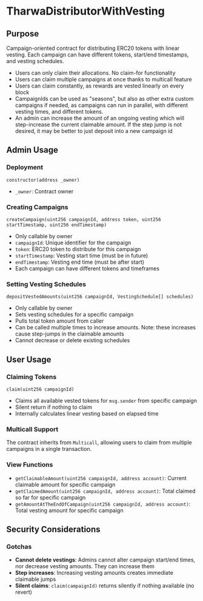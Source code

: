 # TharwaDistributorWithVesting

## Purpose

Campaign-oriented contract for distributing ERC20 tokens with linear vesting. Each campaign can have different tokens, start/end timestamps, and vesting schedules. 

- Users can only claim their allocations. No claim-for functionality
- Users can claim multiple campaigns at once thanks to multicall feature
- Users can claim constantly, as rewards are vested linearly on every block
- CampaignIds can be used as "seasons", but also as other extra custom campaigns if needed, as campaigns can run in parallel, with different vesting times, and different tokens. 
- An admin can increase the amount of an ongoing vesting which will step-increase the current claimable amount. If the step jump is not desired, it may be better to just deposit into a new campaign id 

## Admin Usage

### Deployment
```solidity
constructor(address _owner)
```
- `_owner`: Contract owner

### Creating Campaigns
```solidity
createCampaign(uint256 campaignId, address token, uint256 startTimestamp, uint256 endTimestamp)
```
- Only callable by owner
- `campaignId`: Unique identifier for the campaign
- `token`: ERC20 token to distribute for this campaign
- `startTimestamp`: Vesting start time (must be in future)
- `endTimestamp`: Vesting end time (must be after start)
- Each campaign can have different tokens and timeframes

### Setting Vesting Schedules
```solidity
depositVestedAmounts(uint256 campaignId, VestingSchedule[] schedules)
```
- Only callable by owner
- Sets vesting schedules for a specific campaign
- Pulls total token amount from caller
- Can be called multiple times to increase amounts. Note: these increases cause step-jumps in the claimable amounts
- Cannot decrease or delete existing schedules

## User Usage

### Claiming Tokens
```solidity
claim(uint256 campaignId)
```
- Claims all available vested tokens for `msg.sender` from specific campaign
- Silent return if nothing to claim
- Internally calculates linear vesting based on elapsed time

### Multicall Support
The contract inherits from `Multicall`, allowing users to claim from multiple campaigns in a single transaction.

### View Functions
- `getClaimableAmount(uint256 campaignId, address account)`: Current claimable amount for specific campaign
- `getClaimedAmount(uint256 campaignId, address account)`: Total claimed so far for specific campaign
- `getAmountAtTheEndOfCampaign(uint256 campaignId, address account)`: Total vesting amount for specific campaign

## Security Considerations

### Gotchas
- **Cannot delete vestings**: Admins cannot alter campaign start/end times, nor decrease vesting amounts. They can increase them
- **Step increases**: Increasing vesting amounts creates immediate claimable jumps
- **Silent claims**: `claim(campaignId)` returns silently if nothing available (no revert)
